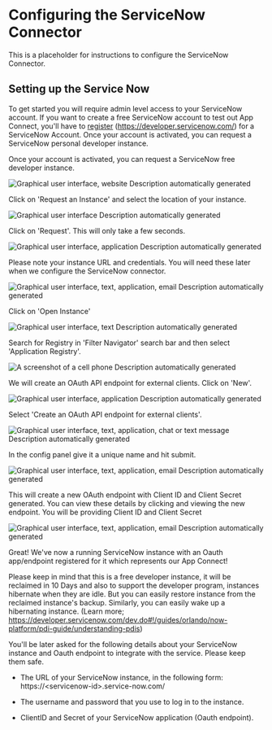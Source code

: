 # Configuring the ServiceNow Connector

This is a placeholder for instructions to configure the ServiceNow Connector.

## Setting up the Service Now

To get started you will require admin level access to your ServiceNow
account. If you want to create a free ServiceNow account to test out App
Connect, you'll have to
[register](https://developer.servicenow.com/dev.do#!/home)
(https://developer.servicenow.com/) for a ServiceNow Account. Once your
account is activated, you can request a ServiceNow personal developer
instance.

Once your account is activated, you can request a ServiceNow free
developer instance.

![Graphical user interface, website Description automatically
generated](images/image1.png)

Click on 'Request an Instance' and select the location of your instance.

![Graphical user interface Description automatically
generated](images/image2.png)

Click on 'Request'. This will only take a few seconds.

![Graphical user interface, application Description automatically
generated](images/image3.png)

Please note your instance URL and credentials. You will need these later
when we configure the ServiceNow connector.

![Graphical user interface, text, application, email Description
automatically generated](images/image4.png)

Click on 'Open Instance'

![Graphical user interface, text Description automatically
generated](images/image5.png)

Search for Registry in 'Filter Navigator' search bar and then select
'Application Registry'.

![A screenshot of a cell phone Description automatically
generated](images/image6.png)

We will create an OAuth API endpoint for external clients. Click on
'New'.

![Graphical user interface, application Description automatically
generated](images/image7.png)

Select 'Create an OAuth API endpoint for external clients'.

![Graphical user interface, text, application, chat or text message
Description automatically
generated](images/image8.png)

In the config panel give it a unique name and hit submit.

![Graphical user interface, text, application, email Description
automatically generated](images/image9.png)

This will create a new OAuth endpoint with Client ID and Client Secret
generated. You can view these details by clicking and viewing the new
endpoint. You will be providing Client ID and Client Secret

![Graphical user interface, text, application, email Description
automatically generated](images/image10.png)

Great! We've now a running ServiceNow instance with an Oauth
app/endpoint registered for it which represents our App Connect!

Please keep in mind that this is a free developer instance, it will be
reclaimed in 10 Days and also to support the developer program,
instances hibernate when they are idle. But you can easily restore
instance from the reclaimed instance\'s backup. Similarly, you can
easily wake up a hibernating instance. (Learn more;
<https://developer.servicenow.com/dev.do#!/guides/orlando/now-platform/pdi-guide/understanding-pdis>)

You'll be later asked for the following details about your ServiceNow
instance and Oauth endpoint to integrate with the service. Please keep
them safe.

-   The URL of your ServiceNow instance, in the following form:
    https://\<servicenow-id\>.service-now.com/

-   The username and password that you use to log in to the instance.

-   ClientID and Secret of your ServiceNow application (Oauth endpoint).
